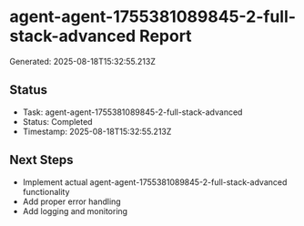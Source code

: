 # agent-agent-1755381089845-2-full-stack-advanced Report

Generated: 2025-08-18T15:32:55.213Z

## Status
- Task: agent-agent-1755381089845-2-full-stack-advanced
- Status: Completed
- Timestamp: 2025-08-18T15:32:55.213Z

## Next Steps
- Implement actual agent-agent-1755381089845-2-full-stack-advanced functionality
- Add proper error handling
- Add logging and monitoring
